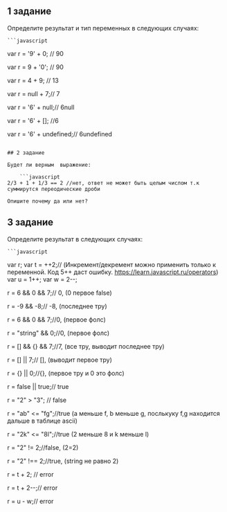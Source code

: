 ## 1 задание

Определите результат и тип переменных в следующих случаях:

    ```javascript

var r = '9' + 0; // 90

var r = 9 + '0'; // 90

var r = 4 + 9; // 13

var r = null + 7;// 7

var r = '6' + null;// 6null

var r = '6' + []; //6

var r = '6' + undefined;// 6undefined
```

## 2 задание

Будет ли верным  выражение:

    ```javascript
2/3 + 1 + 1/3 == 2 //нет, ответ не может быть целым числом т.к суммирутся переодические дроби

Опишите почему да или нет?
```

## 3 задание

Определите результат в следующих случаях:

    ```javascript
var r;
var t = ++2;// (Инкремент/декремент можно применить только к переменной. Код 5++ даст ошибку. https://learn.javascript.ru/operators)
var u = 1++;
var w = 2--;

r = 6 && 0 && 7;// 0, (0 первое false)

r = -9 && -8;// -8, (последнее тру)

r = 6 && 0 && 7;//0, (первое фолс)

r = "string" && 0;//0, (первое фолс)

r = [] && {} && 7;//7, (все тру, выводит последнее тру)

r = [] || 7;// [], (выводит первое тру)

r = {} || 0;//{}, (первое тру и 0 это фолс)

r = false || true;// true

r = "2" > "3"; // false

r = "ab" <= "fg";//true (a меньше f,  b меньше g, послькуку f,g находится дальше в таблице ascii)

r = "2k" <= "8l";//true (2 меньше 8 и k меньше l)

r = "2" != 2;//false, (2=2)

r = "2" !== 2;//true, (string не равно 2)

r = t + 2; // error

r = t + 2--;// error

r = u - w;// error
```